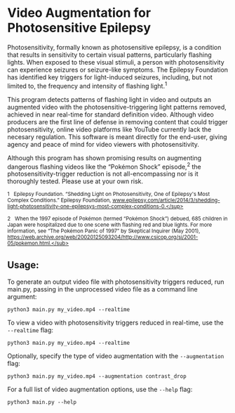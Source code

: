 # Video Augmentation for Photosensitive Epilepsy 

Photosensitivity, formally known as photosensitive epilepsy, is a condition that results in sensitivity to certain visual patterns, particularly flashing lights. When exposed to these visual stimuli, a person with photosensitivity can experience seizures or seizure-like symptoms. The Epilepsy Foundation has identified key triggers for light-induced seizures, including, but not limited to, the frequency and intensity of flashing light.<sup>1</sup>

This program detects patterns of flashing light in video and outputs an augmented video with the photosensitive-triggering light patterns removed, achieved in near real-time for standard definition video. Although video producers are the first line of defense in removing content that could trigger photosensitivity, online video platforms like YouTube currently lack the necesary regulation. This software is meant directly for the end-user, giving agency and peace of mind for video viewers with photosensitivity.

Although this program has shown promising results on augmenting dangerous flashing videos like the “Pokémon Shock” episode,<sup>2</sup> the photosensitivity-trigger reduction is not all-encompassing nor is it thoroughly tested. Please use at your own risk.

<sub>1 &nbsp; Epilepsy Foundation. “Shedding Light on Photosensitivity, One of Epilepsy's Most Complex Conditions.” Epilepsy Foundation, www.epilepsy.com/article/2014/3/shedding-light-photosensitivity-one-epilepsys-most-complex-conditions-0.</sup>

<sub> 2 &nbsp; When the 1997 episode of Pokémon (termed “Pokémon Shock”) debued, 685 children in Japan were hospitalized due to one scene with flashing red and blue lights. For more information, see “The Pokémon Panic of 1997” by Skeptical Inquirer (May 2001), https://web.archive.org/web/20020125093204/http://www.csicop.org/si/2001-05/pokemon.html.</sub>

## Usage:
To generate an output video file with photosensitivity triggers reduced, run main.py, passing in the unprocessed video file as a command line argument:
```
python3 main.py my_video.mp4 --realtime
```

To view a video with photosensitivity triggers reduced in real-time, use the `--realtime` flag:
```
python3 main.py my_video.mp4 --realtime
```

Optionally, specify the type of video augmentation with the `--augmentation` flag:
```
python3 main.py my_video.mp4 --augmentation contrast_drop
```

For a full list of video augmentation options, use the `--help` flag:
```
python3 main.py --help
```
